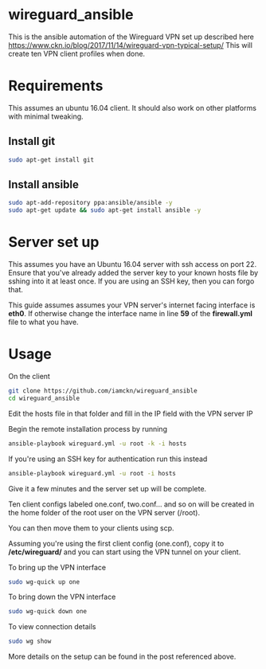 # wireguard_ansible

This is the ansible automation of the Wireguard VPN set up described here https://www.ckn.io/blog/2017/11/14/wireguard-vpn-typical-setup/
This will create ten VPN client profiles when done.

# Requirements

This assumes an ubuntu 16.04 client. It should also work on other platforms with minimal tweaking.

## Install git
```bash
sudo apt-get install git
```

## Install ansible
```bash
sudo apt-add-repository ppa:ansible/ansible -y
sudo apt-get update && sudo apt-get install ansible -y
```

# Server set up

This assumes you have an Ubuntu 16.04 server with ssh access on port 22.
Ensure that you've already added the server key to your known hosts file by sshing into it at least once.
If you are using an SSH key, then you can forgo that.

This guide assumes assumes your VPN server's internet facing interface is **eth0**. If otherwise change the interface name in line **59** of the **firewall.yml** file to what you have.

# Usage

On the client

```bash
git clone https://github.com/iamckn/wireguard_ansible
cd wireguard_ansible
```

Edit the hosts file in that folder and fill in the IP field with the VPN server IP

Begin the remote installation process by running

```bash
ansible-playbook wireguard.yml -u root -k -i hosts
```

If you're using an SSH key for authentication run this instead

```bash
ansible-playbook wireguard.yml -u root -i hosts
```

Give it a few minutes and the server set up will be complete.

Ten client configs labeled one.conf, two.conf... and so on will be created in the home folder of the root user on the VPN server (/root).

You can then move them to your clients using scp.

Assuming you're using the first client config (one.conf), copy it to **/etc/wireguard/** and you can start using the VPN tunnel on your client.

To bring up the VPN interface 
```bash
sudo wg-quick up one
```


To bring down the VPN interface
```bash
sudo wg-quick down one
```

To view connection details
```bash
sudo wg show
```

More details on the setup can be found in the post referenced above.
